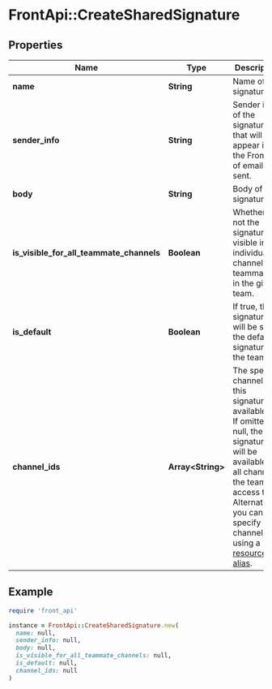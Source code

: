 # FrontApi::CreateSharedSignature

## Properties

| Name | Type | Description | Notes |
| ---- | ---- | ----------- | ----- |
| **name** | **String** | Name of the signature |  |
| **sender_info** | **String** | Sender info of the signature that will appear in the From line of emails sent. | [optional] |
| **body** | **String** | Body of the signature |  |
| **is_visible_for_all_teammate_channels** | **Boolean** | Whether or not the signature is visible in all individual channels for teammates in the given team. | [optional] |
| **is_default** | **Boolean** | If true, the signature will be set as the default signature for the team. | [optional][default to false] |
| **channel_ids** | **Array&lt;String&gt;** | The specific channels this signature is available in. If omitted or null, the signature will be available in all channels the team has access to. Alternatively, you can specify channels using a [resource alias](https://dev.frontapp.com/docs/resource-aliases-1). | [optional] |

## Example

```ruby
require 'front_api'

instance = FrontApi::CreateSharedSignature.new(
  name: null,
  sender_info: null,
  body: null,
  is_visible_for_all_teammate_channels: null,
  is_default: null,
  channel_ids: null
)
```

